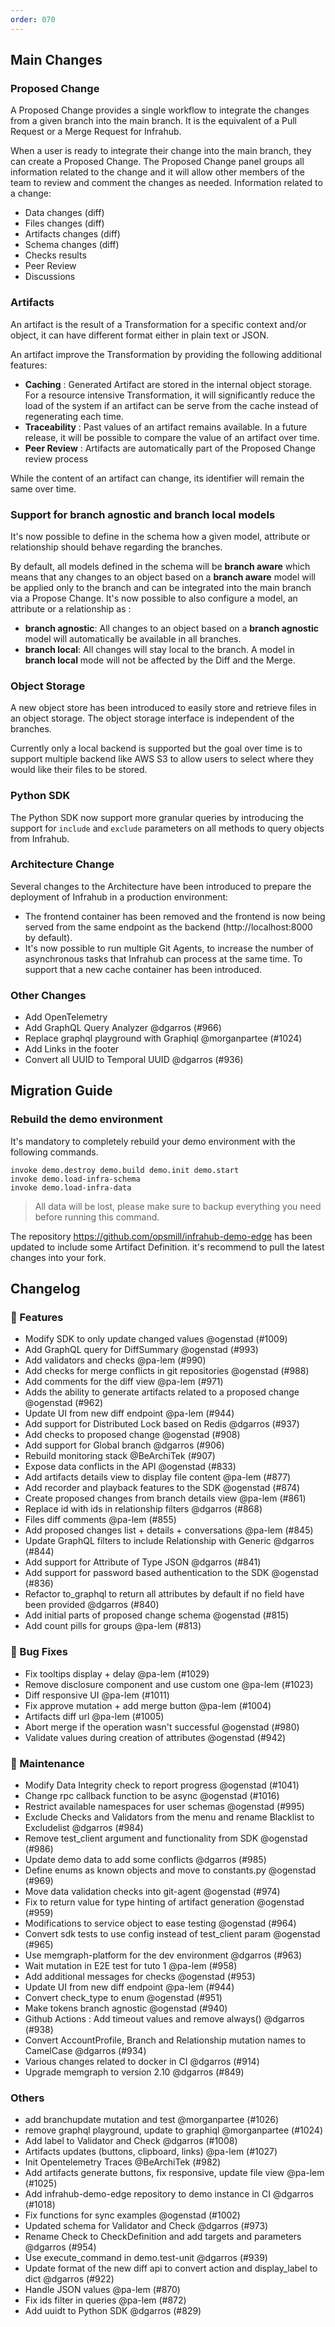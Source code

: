 ```yaml
---
order: 070
---
```

## Main Changes

### Proposed Change

A Proposed Change provides a single workflow to integrate the changes from a given branch into the main branch.
It is the equivalent of a Pull Request or a Merge Request for Infrahub.

When a user is ready to integrate their change into the main branch, they can create a Proposed Change.
The Proposed Change panel groups all information related to the change and it will allow other members of the team to review and comment the changes as needed.
Information related to a change:
- Data changes (diff)
- Files changes (diff)
- Artifacts changes (diff)
- Schema changes (diff)
- Checks results
- Peer Review
- Discussions

### Artifacts

An artifact is the result of a Transformation for a specific context and/or object, it can have different format either in plain text or JSON.

An artifact improve the Transformation by providing the following additional features:
- **Caching** : Generated Artifact are stored in the internal object storage. For a resource intensive Transformation, it will significantly reduce the load of the system if an artifact can be serve from the cache instead of regenerating each time.
- **Traceability** : Past values of an artifact remains available. In a future release, it will be possible to compare the value of an artifact over time.
- **Peer Review** : Artifacts are automatically part of the Proposed Change review process

While the content of an artifact can change, its identifier will remain the same over time.

### Support for branch agnostic and branch local models

It's now possible to define in the schema how a given model, attribute or relationship should behave regarding the branches.

By default, all models defined in the schema will be **branch aware** which means that any changes to an object based on a **branch aware** model will be applied only to the branch and can be integrated into the main branch via a Propose Change.
It's now possible to also configure a model, an attribute or a relationship as :
- **branch agnostic**: All changes to an object based on a **branch agnostic** model will automatically be available in all branches.
- **branch local**:  All changes will stay local to the branch. A model in **branch local** mode will not be affected by the Diff and the Merge.


### Object Storage

A new object store has been introduced to easily store and retrieve files in an object storage. The object storage interface is independent of the branches.

Currently only a local backend is supported but the goal over time is to support multiple backend like AWS S3 to allow users to select where they would like their files to be stored.


### Python SDK

The Python SDK now support more granular queries by introducing the support for `include` and `exclude` parameters on all methods to query objects from Infrahub.


### Architecture Change

Several changes to the Architecture have been introduced to prepare the deployment of Infrahub in a production environment:
- The frontend container has been removed and the frontend is now being served from the same endpoint as the backend (http://localhost:8000 by default).
- It's now possible to run multiple Git Agents, to increase the number of asynchronous tasks that Infrahub can process at the same time. To support that a new cache container has been introduced.

### Other Changes

- Add OpenTelemetry
- Add GraphQL Query Analyzer @dgarros (#966)
- Replace graphql playground with Graphiql @morganpartee (#1024)
- Add Links in the footer
- Convert all UUID to Temporal UUID @dgarros (#936)

## Migration Guide

### Rebuild the demo environment

It's mandatory to completely rebuild your demo environment with the following commands.

```
invoke demo.destroy demo.build demo.init demo.start
invoke demo.load-infra-schema
invoke demo.load-infra-data
```
> All data will be lost, please make sure to backup everything you need before running this command.

The repository https://github.com/opsmill/infrahub-demo-edge has been updated to include some Artifact Definition.
it's recommend to pull the latest changes into your fork.

## Changelog

### 🚀 Features

- Modify SDK to only update changed values @ogenstad (#1009)
- Add GraphQL query for DiffSummary @ogenstad (#993)
- Add validators and checks @pa-lem (#990)
- Add checks for merge conflicts in git repositories @ogenstad (#988)
- Add comments for the diff view @pa-lem (#971)
- Adds the ability to generate artifacts related to a proposed change @ogenstad (#962)
- Update UI from new diff endpoint @pa-lem (#944)
- Add support for Distributed Lock based on Redis @dgarros (#937)
- Add checks to proposed change @ogenstad (#908)
- Add support for Global branch @dgarros (#906)
- Rebuild monitoring stack @BeArchiTek (#907)
- Expose data conflicts in the API @ogenstad (#833)
- Add artifacts details view to display file content @pa-lem (#877)
- Add recorder and playback features to the SDK @ogenstad (#874)
- Create proposed changes from branch details view @pa-lem (#861)
- Replace id with ids in relationship filters @dgarros (#868)
- Files diff comments @pa-lem (#855)
- Add proposed changes list + details + conversations @pa-lem (#845)
- Update GraphQL filters to include Relationship with Generic @dgarros (#844)
- Add support for Attribute of Type JSON @dgarros (#841)
- Add support for password based authentication to the SDK @ogenstad (#836)
- Refactor to\_graphql to return all attributes by default if no field have been provided @dgarros (#840)
- Add initial parts of proposed change schema @ogenstad (#815)
- Add count pills for groups @pa-lem (#813)

### 🐛 Bug Fixes

- Fix tooltips display + delay @pa-lem (#1029)
- Remove disclosure component and use custom one @pa-lem (#1023)
- Diff responsive UI @pa-lem (#1011)
- Fix approve mutation + add merge button @pa-lem (#1004)
- Artifacts diff url @pa-lem (#1005)
- Abort merge if the operation wasn't successful @ogenstad (#980)
- Validate values during creation of attributes @ogenstad (#942)

### 🧰 Maintenance

- Modify Data Integrity check to report progress @ogenstad (#1041)
- Change rpc callback function to be async @ogenstad (#1016)
- Restrict available namespaces for user schemas @ogenstad (#995)
- Exclude Checks and Validators from the menu and rename Blacklist to Excludelist @dgarros (#984)
- Remove test\_client argument and functionality from SDK @ogenstad (#986)
- Update demo data to add some conflicts @dgarros (#985)
- Define enums as known objects and move to constants.py @ogenstad (#969)
- Move data validation checks into git-agent @ogenstad (#974)
- Fix to return value for type hinting of artifact generation @ogenstad (#959)
- Modifications to service object to ease testing @ogenstad (#964)
- Convert sdk tests to use config instead of test\_client param @ogenstad (#965)
- Use memgraph-platform for the dev environment @dgarros (#963)
- Wait mutation in E2E test for tuto 1 @pa-lem (#958)
- Add additional messages for checks @ogenstad (#953)
- Update UI from new diff endpoint @pa-lem (#944)
- Convert check\_type to enum @ogenstad (#951)
- Make tokens branch agnostic @ogenstad (#940)
- Github Actions : Add timeout values and remove always() @dgarros (#938)
- Convert AccountProfile, Branch and Relationship mutation names to CamelCase @dgarros (#934)
- Various changes related to docker in CI @dgarros (#914)
- Upgrade memgraph to version 2.10 @dgarros (#849)

### Others

- add branchupdate mutation and test @morganpartee (#1026)
- remove graphql playground, update to graphiql @morganpartee (#1024)
- Add label to Validator and Check @dgarros (#1008)
- Artifacts updates (buttons, clipboard, links) @pa-lem (#1027)
- Init Opentelemetry Traces @BeArchiTek (#982)
- Add artifacts generate buttons, fix responsive, update file view @pa-lem (#1025)
- Add infrahub-demo-edge repository to demo instance in CI @dgarros (#1018)
- Fix functions for sync examples @ogenstad (#1002)
- Updated schema for Validator and Check @dgarros (#973)
- Rename Check to CheckDefinition and add targets and parameters @dgarros (#954)
- Use execute\_command in demo.test-unit @dgarros (#939)
- Update format of the new diff api to convert action and display\_label to dict @dgarros (#922)
- Handle JSON values @pa-lem (#870)
- Fix ids filter in queries @pa-lem (#872)
- Add uuidt to Python SDK @dgarros (#829)